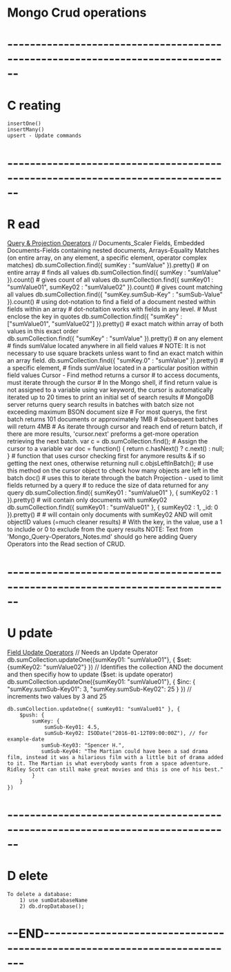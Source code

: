 # Mongo Crud operations
# ------------------------------------------------------------------------------
# C reating
    insertOne()
    insertMany()
    upsert - Update commands
# ------------------------------------------------------------------------------
# R ead 
[Query & Projection Operators](https://docs.mongodb.com/manual/reference/operator/query/)
    // Documents_Scaler Fields, Embedded Documents-Fields containing nested documents, Arrays-Equality Matches (on entire array, on any element, a specific element, operator complex matches)
    db.sumCollection.find({ sumKey : "sumValue" }).pretty() # on entire array # finds all values
    db.sumCollection.find({ sumKey : "sumValue" }).count() # gives count of all values
    db.sumCollection.find({ sumKey01 : "sumValue01", sumKey02 : "sumValue02" }).count() # gives count matching all values
    db.sumCollection.find({ "sumKey.sumSub-Key" : "sumSub-Value" }).count() # using dot-notation to find a field of a document nested within fields within an array # dot-notaition works with fields in any level. # Must enclose the key in quotes
    db.sumCollection.find({ "sumKey" : ["sumValue01", "sumValue02"] }).pretty() # exact match within array of both values in this exact order  
    db.sumCollection.find({ "sumKey" : "sumValue" }).pretty() # on any element # finds sumValue located anywhere in all field values # NOTE: It is not necessary to use square brackets unless want to find an exact match within an array field.
    db.sumCollection.find({ "sumKey.0" : "sumValue" }).pretty() # a specific element, # finds sumValue located in a particular position within field values
    Cursor - Find method returns a cursor # to access documents, must iterate through the cursor # In the Mongo shell, if find return value is not assigned to a variable using var keyword, the cursor is automatically iterated up to 20 times to print an initial set of search results # MongoDB server returns query search results in batches with batch size not exceeding maximum BSON document size # For most querys, the first batch returns 101 documents or approximately 1MB # Subsequent batches will return 4MB # As iterate through cursor and reach end of return batch, if there are more results, 'cursor.next' preforms a get-more operation retrieving the next batch.
            var c = db.sumCollection.find(); # Assign the cursor to a variable
            var doc = function() { return c.hasNext() ? c.next() : null; } # function that uses cursor checking first for anymore results & if so getting the next ones, otherwise returning null
            c.objsLeftInBatch(); # use this method on the cursor object to check how many objects are left in the batch
            doc() # uses this to iterate through the batch
    Projection - used to limit fields returned by a query # to reduce the size of data returned for any query
        db.sumCollection.find({ sumKey01 : "sumValue01" }, { sumKey02 : 1 }).pretty() # will contain only documents with sumKey02
        db.sumCollection.find({ sumKey01 : "sumValue01" }, { sumKey02 : 1, _id: 0 }).pretty() # # will contain only documents with sumKey02 AND will omit objectID values (=much cleaner results)
        # With the key, in the value, use a 1 to include or 0 to exclude from the query results
    NOTE: Text from 'Mongo_Query-Operators_Notes.md' should go here adding Query Operators into the Read section of CRUD.
# ------------------------------------------------------------------------------
# U pdate
[Field Update Operators](https://docs.mongodb.com/manual/reference/operator/update-field/)
    // Needs an Update Operator
    db.sumCollection.updateOne({sumKey01: "sumValue01"}, { $set: {sumKey02: "sumValue02"} }) // Identifies the collection AND the document and then specifiy how to update ($set: is update operator)
    db.sumCollection.updateOne({sumKey01: "sumValue01"}, { $inc: { "sumKey.sumSub-Key01": 3, "sumKey.sumSub-Key02": 25 } }) // increments two values by 3 and 25




    
    db.sumCollection.updateOne({ sumKey01: "sumValue01" }, {
        $push: {
            sumKey: {
                sumSub-Key01: 4.5,
                sumSub-Key02: ISODate("2016-01-12T09:00:00Z"), // for example-date
               sumSub-Key03: "Spencer H.",
               sumSub-Key04: "The Martian could have been a sad drama film, instead it was a hilarious film with a little bit of drama added to it. The Martian is what everybody wants from a space adventure. Ridley Scott can still make great movies and this is one of his best."
            }
        }
    })    


# ------------------------------------------------------------------------------
# D elete

    To delete a database:
        1) use sumDatabaseName
        2) db.dropDatabase();
# --END-------------------------------------------------------------------------